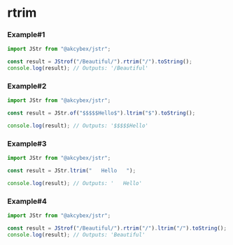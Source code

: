# rtrim

### Example#1

```javascript
import JStr from "@akcybex/jstr";

const result = JStrof("/Beautiful/").rtrim("/").toString();
console.log(result); // Outputs: '/Beautiful'
```

### Example#2

```javascript
import JStr from "@akcybex/jstr";

const result = JStr.of("$$$$$Hello$").ltrim("$").toString();

console.log(result); // Outputs: '$$$$$Hello'
```

### Example#3

```javascript
import JStr from "@akcybex/jstr";

const result = JStr.ltrim("   Hello   ");

console.log(result); // Outputs: '   Hello'
```

### Example#4

```javascript
import JStr from "@akcybex/jstr";

const result = JStrof("/Beautiful/").rtrim("/").ltrim("/").toString();
console.log(result); // Outputs: 'Beautiful'
```
